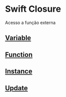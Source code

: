 # Swift Closure

Acesso a função externa

## [Variable](https://github.com/ghsumiyasu/Swift/blob/main/README-Swift-Closure-Variavel-br-pt.md)
## [Function](https://github.com/ghsumiyasu/Swift/blob/main/README-Swift-Closure-Funcao-br-pt.md)
## [Instance](https://github.com/ghsumiyasu/Swift/blob/main/README-Swift-Closure-Instance-br-pt.md)
## [Update](https://github.com/ghsumiyasu/Swift/blob/main/README-Swift-Closure-Update-br-pt.md)